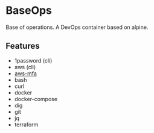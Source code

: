 # BaseOps

Base of operations. A DevOps container based on alpine.

## Features

- 1password (cli)
- aws (cli)
- [aws-mfa](https://github.com/kristofferahl/aws-mfa)
- bash
- curl
- docker
- docker-compose
- dig
- git
- jq
- terraform
